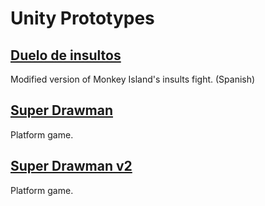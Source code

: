 # Unity Prototypes
## [Duelo de insultos](https://3damp.github.io/unity-prototypes/duelo-de-insultos/)
Modified version of Monkey Island's insults fight. (Spanish)
## [Super Drawman](https://3damp.github.io/unity-prototypes/super-drawman/)
Platform game.
## [Super Drawman v2](https://3damp.github.io/unity-prototypes/super-drawman-2/)
Platform game.
